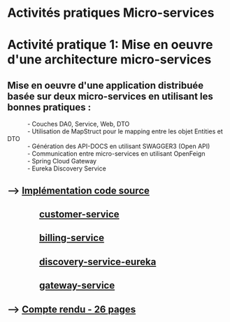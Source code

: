 # Activités pratiques Micro-services 

# Activité pratique 1: Mise en oeuvre d'une architecture micro-services <br>
## Mise en oeuvre d'une application distribuée basée sur deux micro-services en utilisant les bonnes pratiques  :<br>
 &ensp;&ensp;&ensp;&ensp;&ensp;&ensp;&nbsp;- Couches DA0, Service, Web, DTO<br>
 &ensp;&ensp;&ensp;&ensp;&ensp;&ensp;&nbsp;- Utilisation de MapStruct pour le mapping entre les objet Entities et DTO<br />
 &ensp;&ensp;&ensp;&ensp;&ensp;&ensp;&nbsp;- Génération des API-DOCS en utilisant SWAGGER3 (Open API)<br />
 &ensp;&ensp;&ensp;&ensp;&ensp;&ensp;&nbsp;- Communication entre micro-services en utilisant OpenFeign<br />
 &ensp;&ensp;&ensp;&ensp;&ensp;&ensp;&nbsp;- Spring Cloud Gateway<br />
 &ensp;&ensp;&ensp;&ensp;&ensp;&ensp;&nbsp;- Eureka Discovery Service<br />

## --> [Implémentation code source](https://github.com/FatimaZahraHASBI/micro-services/tree/master/micro-services-devoir1/app)
## &ensp;&ensp;&ensp;&ensp;&ensp;&ensp;&nbsp; [customer-service](https://github.com/FatimaZahraHASBI/micro-services/tree/master/app/customer_service)
## &ensp;&ensp;&ensp;&ensp;&ensp;&ensp;&nbsp; [billing-service](https://github.com/FatimaZahraHASBI/micro-services/tree/master/app/billing_service)
## &ensp;&ensp;&ensp;&ensp;&ensp;&ensp;&nbsp; [discovery-service-eureka](https://github.com/FatimaZahraHASBI/micro-services/tree/master/app/eureka_discovery)
## &ensp;&ensp;&ensp;&ensp;&ensp;&ensp;&nbsp; [gateway-service](https://github.com/FatimaZahraHASBI/micro-services/tree/master/app/gateway)
## --> [Compte rendu - 26 pages](https://github.com/FatimaZahraHASBI/micro-services/blob/master/Fatima%20Zahra%20HASBI.pdf)
